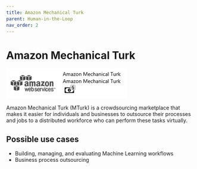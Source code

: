 ```yaml
---
title: Amazon Mechanical Turk
parent: Human-in-the-Loop
nav_order: 2
---
```


# Amazon Mechanical Turk

![](<../.gitbook/assets/41 (1) (1) (1) (1).png>)

Amazon Mechanical Turk (MTurk) is a crowdsourcing marketplace that makes it easier for individuals and businesses to outsource their processes and jobs to a distributed workforce who can perform these tasks virtually.

## Possible use cases

* Building, managing, and evaluating Machine Learning workflows
* Business process outsourcing
